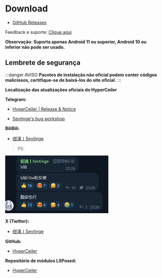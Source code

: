 # Download

-  [GitHub Releases](https://github.com/ReChronoRain/HyperCeiler/releases)

Feedback e suporte: [Clique aqui](/pt_BR/Support.html)

**Observação: Suporta apenas Android 11 ou superior, Android 10 ou inferior não pode ser usado.**

## Lembrete de segurança
:::danger AVISO
**Pacotes de instalação não oficial podem conter códigos maliciosos, certifique-se de baixá-los do site oficial.**
:::

**Localização das atualizações oficiais do HyperCeiler**

**Telegram:**

- [HyperCeiler | Release & Notice](https://t.me/cemiuiler_release)

- [Sevtinge's bug workshop](https://t.me/sevtinge_mod)

**BiliBili:**

- [绀漓丨Sevtinge](https://space.bilibili.com/526912874?share_medium=android&share_source=copy_link&bbid=XUEAD0CEAA31CC92AA11E37A31FD36C321555&ts=1690248939794)

>PS:

![bilibili](/images/bilibili.png)

**X (Twitter):**

- [绀漓丨Sevtinge](https://x.com/CN_Sevtinge)

**GitHub:**

- [HyperCeiler](https://github.com/ReChronoRain/HyperCeiler)

**Repositório de módulos LSPosed:**

- [HyperCeiler](https://modules.lsposed.org/module/com.sevtinge.cemiuiler)
